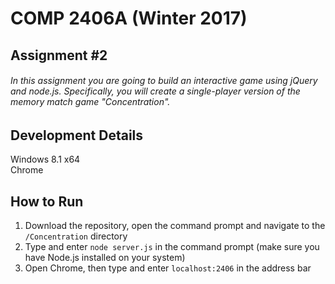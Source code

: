 # COMP 2406A (Winter 2017)
## Assignment #2
###### In this assignment you are going to build an interactive game using jQuery and node.js. Specifically, you will create a single-player version of the memory match game "Concentration".  

## Development Details
Windows 8.1 x64  
Chrome

## How to Run
1. Download the repository, open the command prompt and navigate to the `/Concentration` directory
2. Type and enter `node server.js` in the command prompt (make sure you have Node.js installed on your system)
3. Open Chrome, then type and enter `localhost:2406` in the address bar

